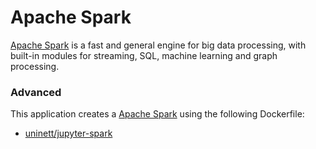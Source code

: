 # Apache Spark

[Apache Spark](https://spark.apache.org/) is a fast and general engine for big data processing, with built-in modules for streaming, SQL, machine learning and graph processing.

### Advanced
This application creates a [Apache Spark](https://github.com/UNINETT/helm-charts/tree/master/spark) using the following Dockerfile:
  - [uninett/jupyter-spark](https://github.com/UNINETT/helm-charts-dockerfiles/tree/3a3c4dd/jupyter-spark/Dockerfile)
